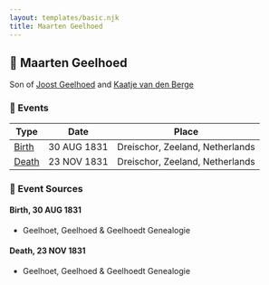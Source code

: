 ```yaml
---
layout: templates/basic.njk
title: Maarten Geelhoed
---
```

## 🔵 Maarten Geelhoed

Son of [Joost Geelhoed](/people/7/72031888) and [Kaatje van den Berge](/people/3/32271874)

### 📆 Events

Type | Date | Place
------ | ------ | ------
[Birth](#event-event-2) | 30 AUG 1831 | Dreischor, Zeeland, Netherlands
[Death](#event-event-3) | 23 NOV 1831 | Dreischor, Zeeland, Netherlands

### 📰 Event Sources

#### <a id="event-event-2"></a> Birth, 30 AUG 1831
* Geelhoet, Geelhoed & Geelhoedt Genealogie

#### <a id="event-event-3"></a> Death, 23 NOV 1831
* Geelhoet, Geelhoed & Geelhoedt Genealogie